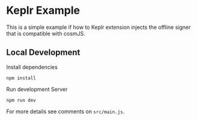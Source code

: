 # Keplr Example
This is a simple example if how to Keplr extension injects the offline signer that is compatible with cosmJS. 


## Local Development

Install dependencies

```
npm install

```

Run development Server
```
npm run dev
```

For more details see comments on `src/main.js`.
